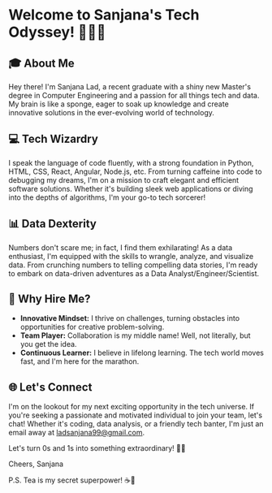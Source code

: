 # Welcome to Sanjana's Tech Odyssey! 👩‍💻🌌

## 🎓 About Me

Hey there! I'm Sanjana Lad, a recent graduate with a shiny new Master's degree in Computer Engineering and a passion for all things tech and data. My brain is like a sponge, eager to soak up knowledge and create innovative solutions in the ever-evolving world of technology.

## 💻 Tech Wizardry

I speak the language of code fluently, with a strong foundation in Python, HTML, CSS, React, Angular, Node.js, etc. From turning caffeine into code to debugging my dreams, I'm on a mission to craft elegant and efficient software solutions. Whether it's building sleek web applications or diving into the depths of algorithms, I'm your go-to tech sorcerer!

## 📊 Data Dexterity

Numbers don't scare me; in fact, I find them exhilarating! As a data enthusiast, I'm equipped with the skills to wrangle, analyze, and visualize data. From crunching numbers to telling compelling data stories, I'm ready to embark on data-driven adventures as a Data Analyst/Engineer/Scientist.

## 🚀 Why Hire Me?

- **Innovative Mindset:** I thrive on challenges, turning obstacles into opportunities for creative problem-solving.
- **Team Player:** Collaboration is my middle name! Well, not literally, but you get the idea.
- **Continuous Learner:** I believe in lifelong learning. The tech world moves fast, and I'm here for the marathon.

## 🌐 Let's Connect

I'm on the lookout for my next exciting opportunity in the tech universe. If you're seeking a passionate and motivated individual to join your team, let's chat! Whether it's coding, data analysis, or a friendly tech banter, I'm just an email away at ladsanjana99@gmail.com.

Let's turn 0s and 1s into something extraordinary! 🚀✨

Cheers,
Sanjana 

P.S. Tea is my secret superpower! ☕💪
